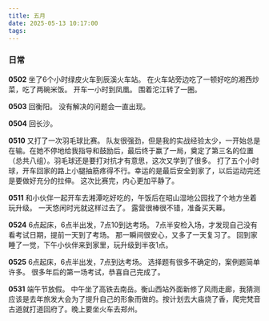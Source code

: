 ```yaml
---
title: 五月
date: 2025-05-13 10:17:00
tags:
---
```


### 日常

**0502**
坐了6个小时绿皮火车到辰溪火车站。
在火车站旁边吃了一顿好吃的湘西炒菜，吃了两碗米饭。
开车一小时到凤凰。
围着沱江转了一圈。

**0503**
回衡阳。
没有解决的问题会一直出现。

**0504**
回长沙。

**0510**
又打了一次羽毛球比赛。
队友很强劲，但是我的实战经验太少，一开始总是在输。在她不停地给我指导和鼓励后，最后终于赢了一局，奠定了第三名的位置（总共八组）。羽毛球还是要打对抗才有意思，这次又学到了很多。
打了五个小时球，开车回家的路上小腿抽筋疼得不行。幸运的是最后安全到家了，以后运动完还是要做好充分的拉伸。
这次比赛完，内心更加平静了。

**0511**
和小伙伴一起开车去湘潭吃好吃的，午饭后在昭山湿地公园找了个地方坐着玩升级。
一天悠闲时光就这样过去了。
露营很棒很不错，准备买天幕。

**0524**
6点起床，6点半出发，7点10到达考场。
7点半安检入场，才发现自己没有看考试日期，提前一天到了考场。
那一瞬间很安心，又多了一天复习了。
回到家睡了一觉，下午小伙伴来到家里，玩升级到半夜1点。

**0525**
6点起床，6点半出发，7点到达考场。
选择题有很多不确定的，案例题简单许多。
很多年后的第一场考试，恭喜自己完成了。

**0531**
端午节放假。
中午坐了高铁去南岳。衡山西站外面新修了风雨走廊，我猜测应该是去年旅发大会为了提升自己的形象而做的。按计划去大庙烧了香，爬完梵音古道就打道回府了。晚上要坐火车去郑州。